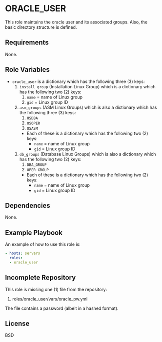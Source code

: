 ORACLE_USER
===========

This role maintains the oracle user and its associated groups. Also, the basic directory structure is defined.

Requirements
------------

None.

Role Variables
--------------

* `oracle_user` is a dictionary which has the following three (3) keys:
  1. `install_group` (Installation Linux Group) which is a dictionary which has the following two (2) keys:
     1. `name` = name of Linux group
     1. `gid` = Linux group ID
  1. `asm_groups` (ASM Linux Groups) which is also a dictionary which has the following three (3) keys:
     1. `OSDBA`
     1. `OSOPER`
     1. `OSASM`
     * Each of these is a dictionary which has the following two (2) keys:
       * `name` = name of Linux group
       * `gid` = Linux group ID
  1. `db_groups` (Database Linux Groups) which is also a dictionary which has the following two (2) keys:
     1. `DBA_GROUP`
     1. `OPER_GROUP`
     * Each of these is a dictionary which has the following two (2) keys:
       * `name` = name of Linux group
       * `gid` = Linux group ID

Dependencies
------------

None.

Example Playbook
----------------

An example of how to use this role is:
```yml
- hosts: servers
  roles:
  - oracle_user
```

Incomplete Repository
---------------------

This role is missing one (1) file from the repository:
1. roles/oracle_user/vars/oracle_pw.yml

The file contains a password (albeit in a hashed format).

License
-------

BSD


